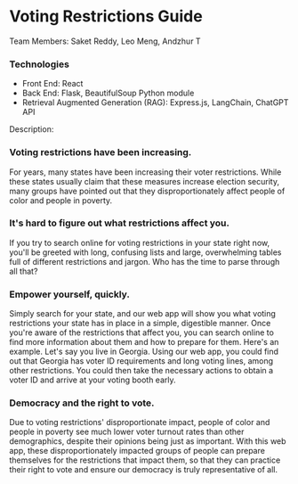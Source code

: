 # Voting Restrictions Guide

Team Members: Saket Reddy, Leo Meng, Andzhur T 

### Technologies
- Front End: React
- Back End: Flask, BeautifulSoup Python module
- Retrieval Augmented Generation (RAG): Express.js, LangChain, ChatGPT API

Description:
### Voting restrictions have been increasing. 
For years, many states have been increasing their voter restrictions. While these states usually claim that these measures increase election security, many groups have pointed out that they disproportionately affect people of color and people in poverty.

### It's hard to figure out what restrictions affect you.
If you try to search online for voting restrictions in your state right now, you'll be greeted with long, confusing lists and large, overwhelming tables full of different restrictions and jargon. Who has the time to parse through all that? 

### Empower yourself, quickly.
Simply search for your state, and our web app will show you what voting restrictions your state has in place in a simple, digestible manner. Once you're aware of the restrictions that affect you, you can search online to find more information about them and how to prepare for them. Here's an example. Let's say you live in Georgia. Using our web app, you could find out that Georgia has voter ID requirements and long voting lines, among other restrictions. You could then take the necessary actions to obtain a voter ID and arrive at your voting booth early. 

### Democracy and the right to vote. 
Due to voting restrictions' disproportionate impact, people of color and people in poverty see much lower voter turnout rates than other demographics, despite their opinions being just as important. With this web app, these disproportionately impacted groups of people can prepare themselves for the restrictions that impact them, so that they can practice their right to vote and ensure our democracy is truly representative of all. 
